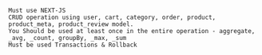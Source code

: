     Must use NEXT-JS
    CRUD operation using user, cart, category, order, product, product_meta, product_review model.
    You Should be used at least once in the entire operation - aggregate, _avg, _count, groupBy, _max, _sum
    Must be used Transactions & Rollback
